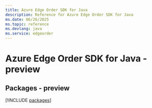```yaml
---
title: Azure Edge Order SDK for Java
description: Reference for Azure Edge Order SDK for Java
ms.date: 06/26/2025
ms.topic: reference
ms.devlang: java
ms.service: edgeorder
---
```

# Azure Edge Order SDK for Java - preview
## Packages - preview
[!INCLUDE [packages](edge-order-index.md)]